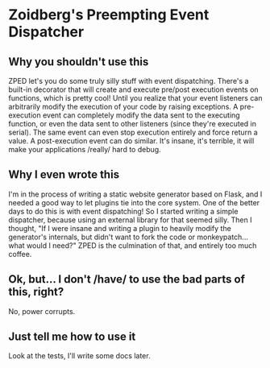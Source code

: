# Zoidberg's Preempting Event Dispatcher

## Why you shouldn't use this

ZPED let's you do some truly silly stuff with event dispatching. There's a built-in decorator that will create and execute pre/post execution events on functions, which is pretty cool! Until you realize that your event listeners can arbitrarily modify the execution of your code by raising exceptions. A pre-execution event can completely modify the data sent to the executing function, or even the data sent to other listeners (since they're executed in serial). The same event can even stop execution entirely and force return a value. A post-execution event can do similar. It's insane, it's terrible, it will make your applications /really/ hard to debug.

## Why I even wrote this

I'm in the process of writing a static website generator based on Flask, and I needed a good way to let plugins tie into the core system. One of the better days to do this is with event dispatching! So I started writing a simple dispatcher, because using an external library for that seemed silly. Then I thought, "If I were insane and writing a plugin to heavily modify the generator's internals, but didn't want to fork the code or monkeypatch... what would I need?" ZPED is the culmination of that, and entirely too much coffee.

## Ok, but... I don't /have/ to use the bad parts of this, right?

No, power corrupts.

## Just tell me how to use it

Look at the tests, I'll write some docs later.
